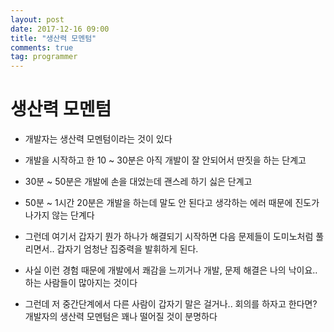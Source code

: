 ```yaml
---
layout: post
date: 2017-12-16 09:00
title: "생산력 모멘텀"
comments: true
tag: programmer
---
```



# 생산력 모멘텀

* 개발자는 생산력 모멘텀이라는 것이 있다

* 개발을 시작하고 한 10 ~ 30분은 아직 개발이 잘 안되어서 딴짓을 하는 단계고

* 30분 ~ 50분은 개발에 손을 대었는데 괜스레 하기 싫은 단계고

* 50분 ~ 1시간 20분은 개발을 하는데 말도 안 된다고 생각하는 에러 때문에 진도가 나가지 않는 단계다

* 그런데 여기서 갑자기 뭔가 하나가 해결되기 시작하면 다음 문제들이 도미노처럼 풀리면서.. 갑자기 엄청난 집중력을 발휘하게 된다.

* 사실 이런 경험 때문에 개발에서 쾌감을 느끼거나 개발, 문제 해결은 나의 낙이요.. 하는 사람들이 많아지는 것이다

* 그런데 저 중간단계에서 다른 사람이 갑자기 말은 걸거나.. 회의를 하자고 한다면?
개발자의 생산력 모멘텀은 꽤나 떨어질 것이 분명하다
